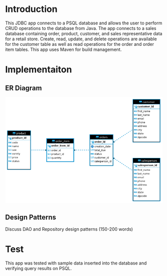 # Introduction

This JDBC app connects to a PSQL database and allows the user to perform CRUD operations to the database from Java.
The app connects to a sales database containing order, product, customer, and sales representative data for a retail store.
Create, read, update, and delete operations are available for the customer table as well as read operations for the order and order item tables.
This app uses Maven for build management.

# Implementaiton
## ER Diagram
![ER Diagram](./Diagrams/JDBC_ERD.png)

## Design Patterns
Discuss DAO and Repository design patterns (150-200 words)



# Test
This app was tested with sample data inserted into the database and verifying query results on PSQL.